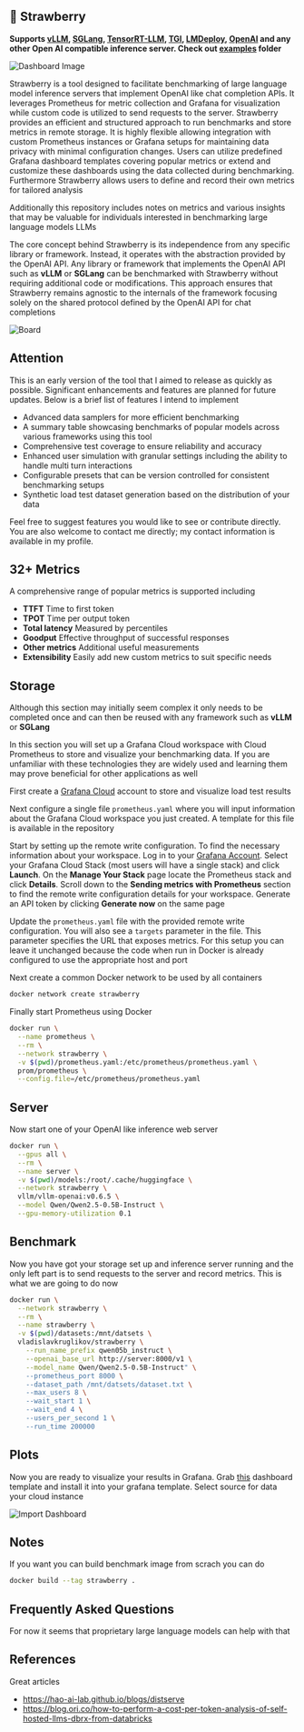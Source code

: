 ## 🍓 Strawberry

**Supports [vLLM](https://github.com/vllm-project/vllm), [SGLang](https://github.com/sgl-project/sglang), [TensorRT-LLM](https://github.com/NVIDIA/TensorRT-LLM), [TGI](https://github.com/huggingface/text-generation-inference), [LMDeploy](https://github.com/InternLM/lmdeploy), [OpenAI](http://openai.com) and any other Open AI compatible inference server. Check out [examples](./examples) folder**

![Dashboard Image](./resources/dashboard.png)

Strawberry is a tool designed to facilitate benchmarking of large language model inference servers that implement 
OpenAI like chat completion APIs. It leverages Prometheus for metric collection and Grafana for visualization while 
custom code is utilized to send requests to the server. Strawberry provides an efficient and structured approach to
run benchmarks and store metrics in remote storage. It is highly flexible allowing integration with custom Prometheus
instances or Grafana setups for maintaining data privacy with minimal configuration changes. Users can utilize predefined
Grafana dashboard templates covering popular metrics or extend and customize these dashboards using the data collected during
benchmarking. Furthermore Strawberry allows users to define and record their own metrics for tailored analysis

Additionally this repository includes notes on metrics and various 
insights that may be valuable for individuals interested in benchmarking
large language models LLMs

The core concept behind Strawberry is its independence from any 
specific library or framework. Instead, it operates with the abstraction
provided by the OpenAI API. Any library or framework that implements the
OpenAI API such as **vLLM** or **SGLang** can be benchmarked with Strawberry
without requiring additional code or modifications. This approach ensures that 
Strawberry remains agnostic to the internals of the framework focusing solely
on the shared protocol defined by the OpenAI API for chat completions

![Board](./resources/board.jpg)

## Attention

This is an early version of the tool that I aimed to release as 
quickly as possible. Significant enhancements and features are planned
for future updates. Below is a brief list of features I intend to implement

- Advanced data samplers for more efficient benchmarking
- A summary table showcasing benchmarks of popular models across various frameworks using this tool
- Comprehensive test coverage to ensure reliability and accuracy
- Enhanced user simulation with granular settings including the ability to handle multi turn interactions
- Configurable presets that can be version controlled for consistent benchmarking setups
- Synthetic load test dataset generation based on the distribution of your data

Feel free to suggest features you would like to see or contribute directly. You are also welcome to contact me directly; my contact information is available in my profile.

## 32+ Metrics

A comprehensive range of popular metrics is supported including

- **TTFT** Time to first token
- **TPOT** Time per output token
- **Total latency** Measured by percentiles
- **Goodput** Effective throughput of successful responses
- **Other metrics** Additional useful measurements
- **Extensibility** Easily add new custom metrics to suit specific needs

## Storage

Although this section may initially seem complex it only needs to be
completed once and can then be reused with any framework such as **vLLM** or **SGLang**

In this section you will set up a Grafana Cloud workspace with Cloud Prometheus to store
and visualize your benchmarking data. If you are unfamiliar with these technologies
they are widely used and learning them may prove beneficial for other applications as well

First create a [Grafana Cloud](https://grafana.com/products/cloud) account to store and
visualize load test results

Next configure a single file `prometheus.yaml` where you will input
information about the Grafana Cloud workspace you just created. A template
for this file is available in the repository

Start by setting up the remote write configuration. To find the necessary information about your workspace. Log in to your [Grafana Account](https://grafana.com/auth/sign-in). Select 
your Grafana Cloud Stack (most users will have a single stack) and click **Launch**. On the **Manage Your Stack** page
locate the Prometheus stack and click **Details**. Scroll down to the **Sending metrics with Prometheus** section to find the remote write 
configuration details for your workspace. Generate an API token by clicking **Generate now** on the same page

Update the `prometheus.yaml` file with the provided remote write configuration. You will also see a `targets` parameter in the file. This parameter specifies the URL that exposes metrics. For this setup you can leave it unchanged because the code when run in Docker is already configured to use the appropriate host and port

Next create a common Docker network to be used by all containers

```bash
docker network create strawberry
```

Finally start Prometheus using Docker

```bash
docker run \
  --name prometheus \
  --rm \
  --network strawberry \
  -v $(pwd)/prometheus.yaml:/etc/prometheus/prometheus.yaml \
  prom/prometheus \
  --config.file=/etc/prometheus/prometheus.yaml
```

## Server

Now start one of your OpenAI like inference web server

```bash
docker run \
  --gpus all \
  --rm \
  --name server \
  -v $(pwd)/models:/root/.cache/huggingface \
  --network strawberry \
  vllm/vllm-openai:v0.6.5 \
  --model Qwen/Qwen2.5-0.5B-Instruct \
  --gpu-memory-utilization 0.1
```

## Benchmark

Now you have got your storage set up and inference server running and the only left part is to send requests to the server and record metrics. This is what we are going to do now

```bash
docker run \
  --network strawberry \
  --rm \
  --name strawberry \
  -v $(pwd)/datasets:/mnt/datsets \
  vladislavkruglikov/strawberry \
    --run_name_prefix qwen05b_instruct \
    --openai_base_url http://server:8000/v1 \
    --model_name Qwen/Qwen2.5-0.5B-Instruct" \
    --prometheus_port 8000 \
    --dataset_path /mnt/datsets/dataset.txt \
    --max_users 8 \
    --wait_start 1 \
    --wait_end 4 \
    --users_per_second 1 \
    --run_time 200000
```

## Plots

Now you are ready to visualize your results in Grafana. Grab [this](./grafana/dashboard.json) dashboard template and install it into your grafana template. Select source for data your cloud instance

![Import Dashboard](./resources/import_dashboard.png)

## Notes

If you want you can build benchmark image from scrach you can do

```bash
docker build --tag strawberry .
```

## Frequently Asked Questions

For now it seems that proprietary large language models can help with that

## References

Great articles

* https://hao-ai-lab.github.io/blogs/distserve
* https://blog.ori.co/how-to-perform-a-cost-per-token-analysis-of-self-hosted-llms-dbrx-from-databricks
